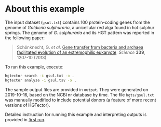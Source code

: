 # About this example

The input dataset (`gsul.txt`) contains 100 protein-coding genes from the genome of _Galdieria sulphuraria_, a unicellular red alga found in hot sulphur springs. The genome of _G. sulphuraria_ and its HGT pattern was reported in the following paper:

> Schönknecht, G. _et al_. [Gene transfer from bacteria and archaea facilitated evolution of an extremophilic eukaryote](https://science.sciencemag.org/content/339/6124/1207.long). _Science_ **339**, 1207-10 (2013)

To run this example, execute:

```bash
hgtector search -i gsul.txt -o .
hgtector analyze -i gsul.tsv -o .
```

The sample output files are provided in `output`. They were generated on 2019-10-16, based on the NCBI nr database by time. The file `hgts/gsul.txt` was manually modified to include potential donors (a feature of more recent versions of HGTector).

Detailed instruction for running this example and interpreting outputs is provided in [first run](../doc/1strun.md).
